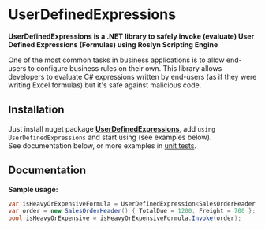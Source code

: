 # UserDefinedExpressions

**UserDefinedExpressions is a .NET library to safely invoke (evaluate) User Defined Expressions (Formulas) using Roslyn Scripting Engine**

One of the most common tasks in business applications is to allow end-users to configure business rules on their own.
This library allows developers to evaluate C# expressions written by end-users (as if they were writing Excel formulas) but it's safe against malicious code.


## Installation
Just install nuget package **[UserDefinedExpressions](https://www.nuget.org/packages/UserDefinedExpressions/)**, 
add `using UserDefinedExpressions` and start using (see examples below).  
See documentation below, or more examples in [unit tests](https://github.com/Drizin/UserDefinedExpressions/tree/master/src/UserDefinedExpressions.Tests).

## Documentation

**Sample usage:**

```cs
var isHeavyOrExpensiveFormula = UserDefinedExpression<SalesOrderHeader, bool>.Create("TotalDue > 1000 || Freight > 1000");
var order = new SalesOrderHeader() { TotalDue = 1200, Freight = 700 };
bool isHeavyOrExpensive = isHeavyOrExpensiveFormula.Invoke(order);
```